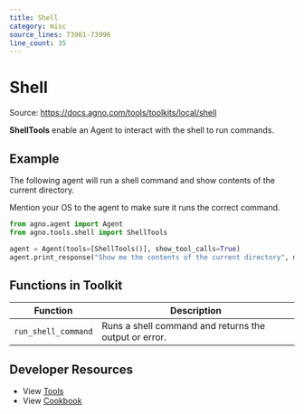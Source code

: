 ```yaml
---
title: Shell
category: misc
source_lines: 73961-73996
line_count: 35
---
```


# Shell
Source: https://docs.agno.com/tools/toolkits/local/shell



**ShellTools** enable an Agent to interact with the shell to run commands.

## Example

The following agent will run a shell command and show contents of the current directory.

<Note>
  Mention your OS to the agent to make sure it runs the correct command.
</Note>

```python cookbook/tools/shell_tools.py
from agno.agent import Agent
from agno.tools.shell import ShellTools

agent = Agent(tools=[ShellTools()], show_tool_calls=True)
agent.print_response("Show me the contents of the current directory", markdown=True)
```

## Functions in Toolkit

| Function            | Description                                           |
| ------------------- | ----------------------------------------------------- |
| `run_shell_command` | Runs a shell command and returns the output or error. |

## Developer Resources

* View [Tools](https://github.com/agno-agi/agno/blob/main/libs/agno/agno/tools/shell.py)
* View [Cookbook](https://github.com/agno-agi/agno/blob/main/cookbook/tools/shell_tools.py)


